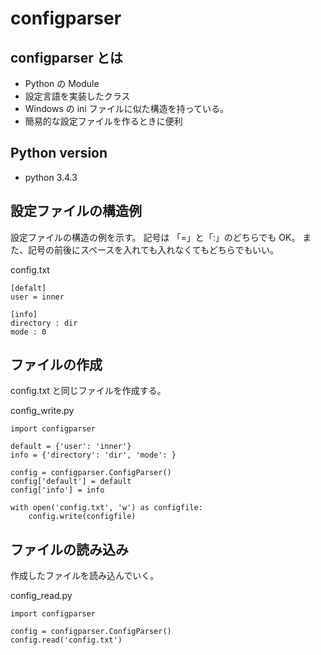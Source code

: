 # configparser

## configparser とは
- Python の Module
- 設定言語を実装したクラス
- Windows の ini ファイルに似た構造を持っている。
- 簡易的な設定ファイルを作るときに便利

## Python version
- python 3.4.3

## 設定ファイルの構造例
設定ファイルの構造の例を示す。
記号は 「=」と「:」のどちらでも OK。
また、記号の前後にスペースを入れても入れなくてもどちらでもいい。

config.txt
```
[defalt]
user = inner

[info]
directory : dir
mode : 0
```

## ファイルの作成
config.txt と同じファイルを作成する。

config_write.py
```
import configparser

default = {'user': 'inner'}
info = {'directory': 'dir', 'mode': }

config = configparser.ConfigParser()
config['default'] = default
config['info'] = info

with open('config.txt', 'w') as configfile:
    config.write(configfile)
```

## ファイルの読み込み
作成したファイルを読み込んでいく。

config_read.py
```
import configparser

config = configparser.ConfigParser()
config.read('config.txt')


```
